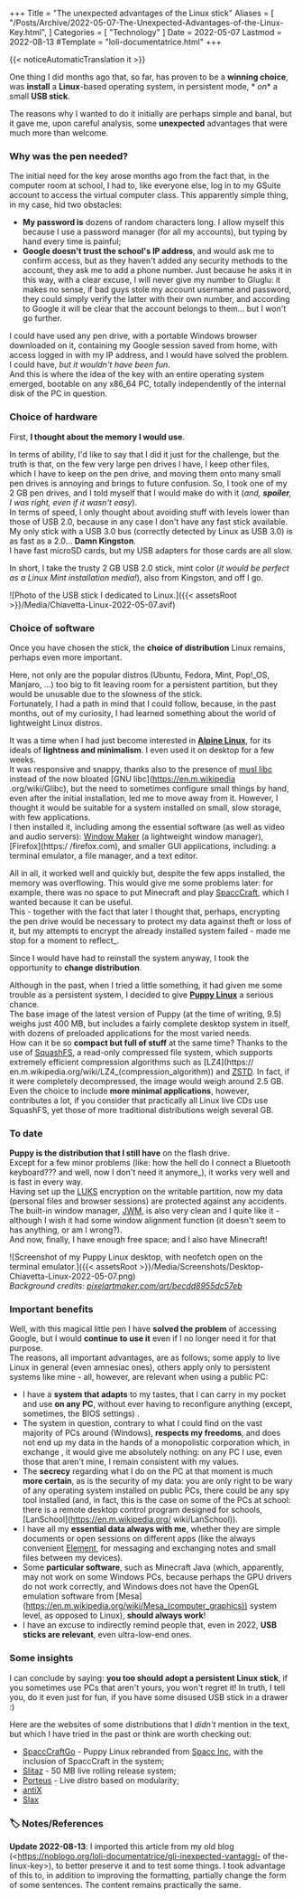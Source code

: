 +++
Title = "The unexpected advantages of the Linux stick"
Aliases = [
  "/Posts/Archive/2022-05-07-The-Unexpected-Advantages-of-the-Linux-Key.html",
]
Categories = [ "Technology" ]
Date = 2022-05-07
Lastmod = 2022-08-13
#Template = "loli-documentatrice.html"
+++

{{< noticeAutomaticTranslation it >}}



One thing I did months ago that, so far, has proven to be a **winning choice**, was **install** a **Linux**-based operating system, in persistent mode, * *on** a small **USB stick**.

The reasons why I wanted to do it initially are perhaps simple and banal, but it gave me, upon careful analysis, some **unexpected** advantages that were much more than welcome.

### Why was the pen needed?

The initial need for the key arose months ago from the fact that, in the computer room at school, I had to, like everyone else, log in to my GSuite account to access the virtual computer class. This apparently simple thing, in my case, hid two obstacles:

- **My password is** dozens of random characters long. I allow myself this because I use a password manager (for all my accounts), but typing by hand every time is painful;
- **Google doesn't trust the school's IP address**, and would ask me to confirm access, but as they haven't added any security methods to the account, they ask me to add a phone number. Just because he asks it in this way, with a clear excuse, I will never give my number to Gluglu: it makes no sense, if bad guys stole my account username and password, they could simply verify the latter with their own number, and according to Google it will be clear that the account belongs to them... but I won't go further.

I could have used any pen drive, with a portable Windows browser downloaded on it, containing my Google session saved from home, with access logged in with my IP address, and I would have solved the problem.  
I could have, _but it wouldn't have been fun_.  
And this is where the idea of ​​the key with an entire operating system emerged, bootable on any x86_64 PC, totally independently of the internal disk of the PC in question.

### Choice of hardware

First, **I thought about the memory I would use**.

In terms of ability, I'd like to say that I did it just for the challenge, but the truth is that, on the few very large pen drives I have, I keep other files, which I have to keep on the pen drive, and moving them onto many small pen drives is annoying and brings to future confusion. So, I took one of my 2 GB pen drives, and I told myself that I would make do with it (_and, **spoiler**, I was right, even if it wasn't easy_).  
In terms of speed, I only thought about avoiding stuff with levels lower than those of USB 2.0, because in any case I don't have any fast stick available. My only stick with a USB 3.0 bus (correctly detected by Linux as USB 3.0) is as fast as a 2.0... **Damn Kingston**.  
I have fast microSD cards, but my USB adapters for those cards are all slow.

In short, I take the trusty 2 GB USB 2.0 stick, mint color (_it would be perfect as a Linux Mint installation media!_), also from Kingston, and off I go.

![Photo of the USB stick I dedicated to Linux.]({{< assetsRoot >}}/Media/Chiavetta-Linux-2022-05-07.avif)

### Choice of software

Once you have chosen the stick, the **choice of distribution** Linux remains, perhaps even more important.

Here, not only are the popular distros (Ubuntu, Fedora, Mint, Pop!_OS, Manjaro, ...) too big to fit leaving room for a persistent partition, but they would be unusable due to the slowness of the stick.  
Fortunately, I had a path in mind that I could follow, because, in the past months, out of my curiosity, I had learned something about the world of lightweight Linux distros.

It was a time when I had just become interested in **[Alpine Linux](https://alpinelinux.org)**, for its ideals of **lightness and minimalism**. I even used it on desktop for a few weeks.  
It was responsive and snappy, thanks also to the presence of [musl libc](https://en.m.wikipedia.org/wiki/Musl) instead of the now bloated [GNU libc](https://en.m.wikipedia .org/wiki/Glibc), but the need to sometimes configure small things by hand, even after the initial installation, led me to move away from it. However, I thought it would be suitable for a system installed on small, slow storage, with few applications.  
I then installed it, including among the essential software (as well as video and audio servers): [Window Maker](https://www.windowmaker.org) (a lightweight window manager), [Firefox](https:/ /firefox.com), and smaller GUI applications, including: a terminal emulator, a file manager, and a text editor.

All in all, it worked well and quickly but, despite the few apps installed, the memory was overflowing. This would give me some problems later: for example, there was no space to put Minecraft and play [SpaccCraft](https://wikispacc.miraheze.org/wiki/SpaccCraft), which I wanted because it can be useful.  
This - together with the fact that later I thought that, perhaps, encrypting the pen drive would be necessary to protect my data against theft or loss of it, but my attempts to encrypt the already installed system failed - made me stop for a moment to reflect_.

Since I would have had to reinstall the system anyway, I took the opportunity to **change distribution**.

Although in the past, when I tried a little something, it had given me some trouble as a persistent system, I decided to give **[Puppy Linux](https://puppylinux-woof-ce.github.io)** a serious chance.  
The base image of the latest version of Puppy (at the time of writing, 9.5) weighs just 400 MB, but includes a fairly complete desktop system in itself, with dozens of preloaded applications for the most varied needs.  
How can it be so **compact but full of stuff** at the same time? Thanks to the use of [SquashFS](https://en.m.wikipedia.org/wiki/SquashFS), a read-only compressed file system, which supports extremely efficient compression algorithms such as [LZ4](https:// en.m.wikipedia.org/wiki/LZ4_(compression_algorithm)) and [ZSTD](https://en.m.wikipedia.org/wiki/Zstd). In fact, if it were completely decompressed, the image would weigh around 2.5 GB. Even the choice to include **more minimal applications**, however, contributes a lot, if you consider that practically all Linux live CDs use SquashFS, yet those of more traditional distributions weigh several GB.

### To date

**Puppy is the distribution that I still have** on the flash drive.  
Except for a few minor problems (like: how the hell do I connect a Bluetooth keyboard??? and well, now I don't need it anymore_), it works very well and is fast in every way.  
Having set up the [LUKS](https://en.m.wikipedia.org/wiki/Linux_Unified_Key_Setup) encryption on the writable partition, now my data (personal files and browser sessions) are protected against any accidents.  
The built-in window manager, [JWM](https://en.m.wikipedia.org/wiki/JWM), is also very clean and I quite like it - although I wish it had some window alignment function (it doesn't seem to has anything, or am I wrong?).  
And now, finally, I have enough free space; and I also have Minecraft!
 
![Screenshot of my Puppy Linux desktop, with neofetch open on the terminal emulator.]({{< assetsRoot >}}/Media/Screenshots/Desktop-Chiavetta-Linux-2022-05-07.png)  
_Background credits: [pixelartmaker.com/art/becdd8955dc57eb](http://pixelartmaker.com/art/becdd8955dc57eb)_

### Important benefits

Well, with this magical little pen I have **solved the problem** of accessing Google, but I would **continue to use it** even if I no longer need it for that purpose.  
The reasons, all important advantages, are as follows; some apply to live Linux in general (even amnesiac ones), others apply only to persistent systems like mine - all, however, are relevant when using a public PC:

- I have a **system that adapts** to my tastes, that I can carry in my pocket and use **on any PC**, without ever having to reconfigure anything (except, sometimes, the BIOS settings) .
- The system in question, contrary to what I could find on the vast majority of PCs around (Windows), **respects my freedoms**, and does not end up my data in the hands of a monopolistic corporation which, in exchange , it would give me absolutely nothing: on any PC I use, even those that aren't mine, I remain consistent with my values.
- The **secrecy** regarding what I do on the PC at that moment is much **more certain**, as is the security of my data: you are only right to be wary of any operating system installed on public PCs, there could be any spy tool installed (and, in fact, this is the case on some of the PCs at school: there is a remote desktop control program designed for schools, [LanSchool](https://en.m.wikipedia.org/ wiki/LanSchool)).
- I have all my **essential data always with me**, whether they are simple documents or open sessions on different apps (like the always convenient [Element](https://element.io), for messaging and exchanging notes and small files between my devices).
- Some **particular software**, such as Minecraft Java (which, apparently, may not work on some Windows PCs, because perhaps the GPU drivers do not work correctly, and Windows does not have the OpenGL emulation software from [Mesa] (https://en.m.wikipedia.org/wiki/Mesa_(computer_graphics)) system level, as opposed to Linux), **should always work**!
- I have an excuse to indirectly remind people that, even in 2022, **USB sticks are relevant**, even ultra-low-end ones.

### Some insights

I can conclude by saying: **you too should adopt a persistent Linux stick**, if you sometimes use PCs that aren't yours, you won't regret it! In truth, I tell you, do it even just for fun, if you have some disused USB stick in a drawer :)

Here are the websites of some distributions that I _didn't_ mention in the text, but which I have tried in the past or think are worth checking out:

- [SpaccCraftGo](https://github.com/Spacc-Inc/SpaccCraftGo-Images) - Puppy Linux rebranded from [Spacc Inc](https://wikispacc.miraheze.org/wiki/Spacc_Inc), with the inclusion of SpaccCraft in the system;
- [Slitaz](https://slitaz.org/en) - 50 MB live rolling release system;
- [Porteus](http://porteus.org) - Live distro based on modularity;
- [antiX](https://antixlinux.com)
- [Slax](https://slax.org)

### 🏷️ Notes/References

**Update 2022-08-13**: I imported this article from my old blog (<https://noblogo.org/loli-documentatrice/gli-inexpected-vantaggi- of the-linux-key>), to better preserve it and to test some things. I took advantage of this to, in addition to improving the formatting, partially change the form of some sentences. The content remains practically the same.
